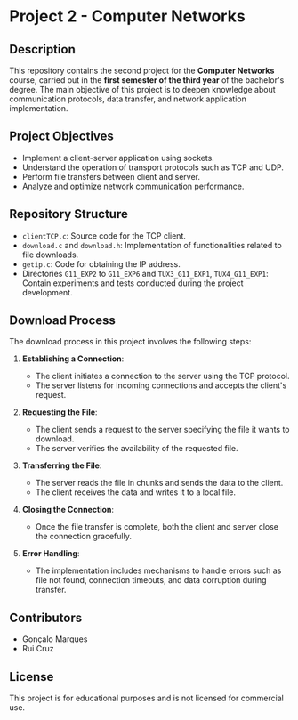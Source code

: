 # Project 2 - Computer Networks

## Description
This repository contains the second project for the **Computer Networks** course, carried out in the **first semester of the third year** of the bachelor's degree. The main objective of this project is to deepen knowledge about communication protocols, data transfer, and network application implementation.

## Project Objectives
- Implement a client-server application using sockets.
- Understand the operation of transport protocols such as TCP and UDP.
- Perform file transfers between client and server.
- Analyze and optimize network communication performance.

## Repository Structure
- `clientTCP.c`: Source code for the TCP client.
- `download.c` and `download.h`: Implementation of functionalities related to file downloads.
- `getip.c`: Code for obtaining the IP address.
- Directories `G11_EXP2` to `G11_EXP6` and `TUX3_G11_EXP1`, `TUX4_G11_EXP1`: Contain experiments and tests conducted during the project development.

## Download Process
The download process in this project involves the following steps:

1. **Establishing a Connection**:
   - The client initiates a connection to the server using the TCP protocol.
   - The server listens for incoming connections and accepts the client's request.

2. **Requesting the File**:
   - The client sends a request to the server specifying the file it wants to download.
   - The server verifies the availability of the requested file.

3. **Transferring the File**:
   - The server reads the file in chunks and sends the data to the client.
   - The client receives the data and writes it to a local file.

4. **Closing the Connection**:
   - Once the file transfer is complete, both the client and server close the connection gracefully.

5. **Error Handling**:
   - The implementation includes mechanisms to handle errors such as file not found, connection timeouts, and data corruption during transfer.

## Contributors
- Gonçalo Marques
- Rui Cruz

## License
This project is for educational purposes and is not licensed for commercial use.
